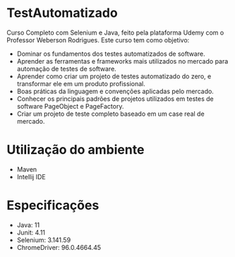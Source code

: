 # TestAutomatizado

Curso Completo com Selenium e Java, feito pela plataforma Udemy com o Professor Weberson Rodrigues. Este curso tem como objetivo:

  * Dominar os fundamentos dos testes automatizados de software.
  * Aprender as ferramentas e frameworks mais utilizados no mercado para automação de testes de software.
  * Aprender como criar um projeto de testes automatizado do zero, e transformar ele em um produto profissional.
  * Boas práticas da linguagem e convenções aplicadas pelo mercado.
  * Conhecer os principais padrões de projetos utilizados em testes de software PageObject e PageFactory.
  * Criar um projeto de teste completo baseado em um case real de mercado.

# Utilização do ambiente
  * Maven
  * Intellij IDE
  
# Especificações
  * Java: 11
  * Junit: 4.11
  * Selenium: 3.141.59
  * ChromeDriver: 96.0.4664.45
  
